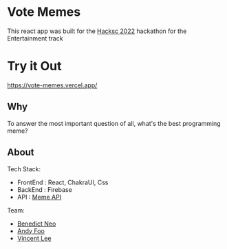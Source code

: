 # Vote Memes

This react app was built for the [Hacksc 2022](https://www.hacksc.com/) hackathon for the Entertainment track

# Try it Out

https://vote-memes.vercel.app/

## Why

To answer the most important question of all, what's the best programming meme?

## About

Tech Stack:

- FrontEnd : React, ChakraUI, Css
- BackEnd : Firebase
- API : [Meme API](https://github.com/D3vd/Meme_Api)

Team:

- [Benedict Neo](https://www.linkedin.com/in/benedictneo/)
- [Andy Foo](https://www.linkedin.com/in/andy-foo-guo-zhen-791a58174/)
- [Vincent Lee](https://www.linkedin.com/in/vincent-zi-hong-lee-3bb2b4212/)
